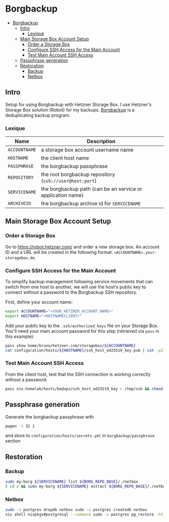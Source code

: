 # Borgbackup

<!--toc:start-->

- [Borgbackup](#borgbackup)
  - [Intro](#intro)
    - [Lexique](#lexique)
  - [Main Storage Box Account Setup](#main-storage-box-account-setup)
    - [Order a Storage Box](#order-a-storage-box)
    - [Configure SSH Access for the Main Account](#configure-ssh-access-for-the-main-account)
    - [Test Main Account SSH Access](#test-main-account-ssh-access)
  - [Passphrase generation](#passphrase-generation)
  - [Restoration](#restoration)
    - [Backup](#backup)
    - [Netbox](#netbox)

<!--toc:end-->

## Intro

Setup for using Borgbackup with Hetzner Storage Box. I use Hetzner's Storage Box
solution (Robot) for my backups. [Borgbackup](https://www.borgbackup.org/) is a
deduplicating backup program.

### Lexique

| Name          | Description                                                 |
| ------------- | ----------------------------------------------------------- |
| `ACCOUNTNAME` | a storage box account username name                         |
| `HOSTNAME`    | the client host name                                        |
| `PASSPHRASE`  | the borgbackup passphrase                                   |
| `REPOSITORY`  | the root borgbackup repository (`ssh://user@host:port`)     |
| `SERVICENAME` | the borgbackup path (can be an service or application name) |
| `ARCHIVEID`   | the borgbackup archive id for `SERVICENAME`                 |

## Main Storage Box Account Setup

### Order a Storage Box

Go to https://robot.hetzner.com/ and order a new storage box. An account ID and
a URL will be created in the following format:
`<ACCOUNTNAME>.your-storagebox.de`.

### Configure SSH Access for the Main Account

To simplify backup management following service movements that can switch from
one host to another, we will use the host's public key to connect without a
password to the Borgbackup SSH repository.

First, define your account name:

```bash
export ACCOUNTNAME="<YOUR_HETZNER_ACCOUNT_NAME>"
export HOSTNAME="<HOSTNAMECLIENT>"
```

Add your public key to the `.ssh/authorized_keys` file on your Storage Box.
You'll need your main account password for this step (retrieved via `pass` in
this example):

```bash
pass show home/bruno/hetzner.com/storagebox/${ACCOUNTNAME}
cat configuration/hosts/${HOSTNAME}/ssh_host_ed25519_key.pub | ssh -p23 ${ACCOUNTNAME}@${ACCOUNTNAME}.your-storagebox.de install-ssh-key
```

### Test Main Account SSH Access

From the client host, test that the SSH connection is working correctly without
a password:

```bash
pass nix-homelab/hosts/badxps/ssh_host_ed25519_key > /tmp/ssh && chmod 600 /tmp/ssh && ssh -i /tmp/ssh -p23 ${ACCOUNTNAME}@${ACCOUNTNAME}.your-storagebox.de ls -alh && rm -f /tmp/ssh
```

## Passphrase generation

Generate the borgbackup passphrase with

```bash
pwgen -s 32 1
```

and store to `configuration/hosts/secrets.yml` in `borgbackup/passphrase`
section

## Restoration

### Backup

```bash
sudo my-borg ${SERVICENAME} list ${BORG_REPO_BASE}/./netbox
( cd / && sudo my-borg ${SERVICENAME} extract ${BORG_REPO_BASE}/./netbox::badxps-netbox-2025-06-11T00:00:04)
```

### Netbox

```bash
sudo -u postgres dropdb netbox sudo -u postgres createdb netbox
nix shell nixpkgs#postgresql --command sudo -u postgres pg_restore -Fd -d netbox /data/borgbackup/postgresql/netbox
```

